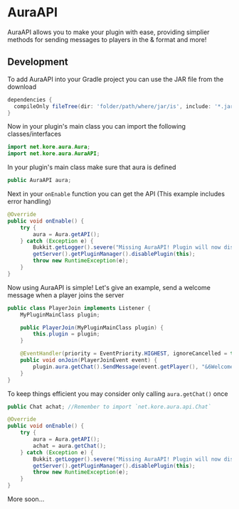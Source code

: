 # AuraAPI
AuraAPI allows you to make your plugin with ease, providing simplier methods for sending messages to players in the & format and more!

## Development
To add AuraAPI into your Gradle project you can use the JAR file from the download
```groovy
dependencies {
  compileOnly fileTree(dir: 'folder/path/where/jar/is', include: '*.jar')
}
```

Now in your plugin's main class you can import the following classes/interfaces
```java
import net.kore.aura.Aura;
import net.kore.aura.AuraAPI;
```

In your plugin's main class make sure that aura is defined
```java
public AuraAPI aura;
```

Next in your `onEnable` function you can get the API (This example includes error handling)
```java
@Override
public void onEnable() {
    try {
        aura = Aura.getAPI();
    } catch (Exception e) {
        Bukkit.getLogger().severe("Missing AuraAPI! Plugin will now disable. You can see details of why AuraAPI was not found below");
        getServer().getPluginManager().disablePlugin(this);
        throw new RuntimeException(e);
    }
}
```

Now using AuraAPI is simple! Let's give an example, send a welcome message when a player joins the server
```java
public class PlayerJoin implements Listener {
    MyPluginMainClass plugin;

    public PlayerJoin(MyPluginMainClass plugin) {
        this.plugin = plugin;
    }

    @EventHandler(priority = EventPriority.HIGHEST, ignoreCancelled = true)
    public void onJoin(PlayerJoinEvent event) {
        plugin.aura.getChat().SendMessage(event.getPlayer(), "&6Welcome "+event.getPlayer().displayName()+"!");
    }
}
```

To keep things efficient you may consider only calling `aura.getChat()` once
```java
public Chat achat; //Remember to import `net.kore.aura.api.Chat`

@Override
public void onEnable() {
    try {
        aura = Aura.getAPI();
        achat = aura.getChat();
    } catch (Exception e) {
        Bukkit.getLogger().severe("Missing AuraAPI! Plugin will now disable. You can see details of why AuraAPI was not found below");
        getServer().getPluginManager().disablePlugin(this);
        throw new RuntimeException(e);
    }
}
```

More soon...
